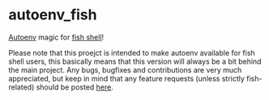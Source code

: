 # autoenv_fish

[Autoenv](https://github.com/kennethreitz/autoenv) magic for [fish shell](https://fishshell.com)!

Please note that this proejct is intended to make autoenv available for fish shell users, this basically means that this version will always be a bit behind the main project. Any bugs, bugfixes and contributions are very much appreciated, but keep in mind that any feature requests (unless strictly fish-related) should be posted [here](https://github.com/kennethreitz/autoenv/issues).

